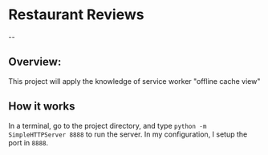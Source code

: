 # Restaurant Reviews
--

## Overview:

This project will apply the knowledge of service worker "offline cache view"

## How it works

In a terminal, go to the project directory, and type `python -m SimpleHTTPServer 8888` to run the server.
In my configuration, I setup the port in `8888`.